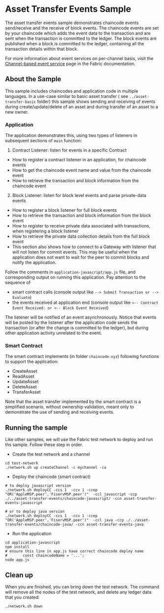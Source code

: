 # Asset Transfer Events Sample

The asset transfer events sample demonstrates chaincode events send/receive
and the receive of block events. The chaincode events are set by your
chaincode which adds the event data to the transaction and are sent when the
transaction is committed to the ledger. The block events are published when
a block is committed to the ledger, containing all the transaction details
within that block.

For more information about event services on per-channel basis, visit the
[Channel-based event service](https://hyperledger-fabric.readthedocs.io/en/latest/peer_event_services.html)
page in the Fabric documentation.


## About the Sample

This sample includes chaincodes and application code in multiple languages. 
In a use-case similar to basic asset transfer ( see `../asset-transfer-basic` folder)
this sample shows sending and receiving of events during create/update/delete of an asset 
and during transfer of an asset to a new owner.

### Application
The application demonstrates this, using two types of listeners in subsequent sections of `main` function:
1. Contract Listener: listen for events in a specific Contract
- How to register a contract listener in an application, for chaincode events
- How to get the chaincode event name and value from the chaincode event
- How to retrieve the transaction and block information from the chaincode event

2. Block Listener: listen for block level events and parse private-data events
- How to register a block listener for full block events
- How to retrieve the transaction and block information from the block event
- How to register to receive private data associated with transactions, when registering a block listener
- How to retrieve the private data collection details from the full block event
- This section also shows how to connect to a Gateway with listener that will not listen for commit events. This may be useful when the application does not want to wait for the peer to commit blocks and notify the application.


Follow the comments in `application-javascript/app.js` file, and corresponding output on running this application.
Pay attention to the sequence of 
- smart contract calls (console output like `--> Submit Transaction or --> Evaluate`)
- the events received at application end (console output like `<-- Contract Event Received: or <-- Block Event Received`) 

The listener will be notified of an event asynchronously. Notice that events will
be posted by the listener after the application code sends the transaction (or after the 
change is committed to the ledger), but during other application activity unrelated to the event.

### Smart Contract
The smart contract implements (in folder `chaincode-xyz`) following functions to support the application:
- CreateAsset
- ReadAsset
- UpdateAsset
- DeleteAsset
- TransferAsset

Note that the asset transfer implemented by the smart contract is a simplified scenario, without ownership validation, meant only to 
demonstrate the use of sending and receiving events.


## Running the sample

Like other samples, we will use the Fabric test network to deploy and run ths sample. Follow these step in order.
- Create the test network and a channel
``` 
cd test-network
./network.sh up createChannel -c mychannel -ca
```

- Deploy the chaincode (smart contract)
``` 
# to deploy javascript version
./network.sh deployCC -ccs 1  -ccv 1 -ccep "OR('AppleMSP.peer','FiservMSP.peer')"  -ccl javascript -ccp ./../asset-transfer-events/chaincode-javascript/ -ccn asset-transfer-events-javascript

# or to deploy java version
./network.sh deployCC -ccs 1  -ccv 1 -ccep "OR('AppleMSP.peer','FiservMSP.peer')"  -ccl java -ccp ./../asset-transfer-events/chaincode-java/ -ccn asset-transfer-events-java
```

- Run the application
```
cd application-javascript
npm install
# ensure this line in app.js have correct chaincode deploy name
#       const chaincodeName = '...';
node app.js
```


## Clean up
When you are finished, you can bring down the test network. The command will remove all the nodes of the test network, and delete any ledger data that you created:

```
./network.sh down
```
